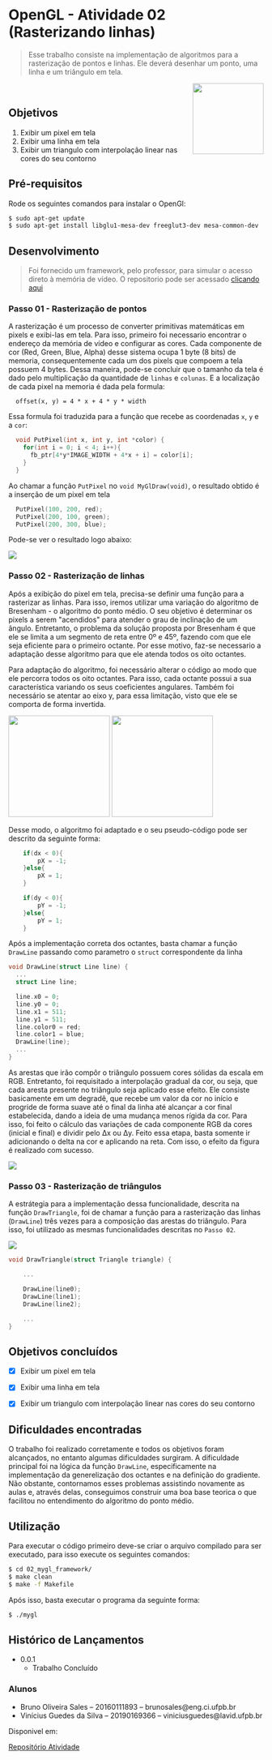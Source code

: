# OpenGL - Atividade 02 (Rasterizando linhas)

> Esse trabalho consiste na implementação de algoritmos para a rasterização de pontos e linhas. Ele deverá desenhar um ponto, uma linha e um triângulo em tela.


[<img src="https://rawgit.com/eug/awesome-opengl/master/opengl-logo.svg" align="right" width="140">](https://www.opengl.org)
<br>

## Objetivos
<ol>
  <li>Exibir um pixel em tela</li>
  <li>Exibir uma linha em tela</li>
  <li>Exibir um triangulo com interpolação linear nas cores do seu contorno</li>
</ol>

## Pré-requisitos

Rode os seguintes comandos para instalar o OpenGl:

```sh
$ sudo apt-get update
$ sudo apt-get install libglu1-mesa-dev freeglut3-dev mesa-common-dev
```


## Desenvolvimento
> Foi fornecido um framework, pelo professor, para simular o acesso direto à memória de vídeo. O repositorio pode ser acessado [clicando aqui ](https://github.com/capagot/icg/tree/master/02_mygl_framework "Clique aqui para acessar ")


### Passo 01 - Rasterização de pontos

A rasterização é um processo de converter primitivas matemáticas em pixels e exibi-las em tela. Para isso, primeiro foi necessario encontrar o endereço da memória de vídeo e configurar as cores. Cada componente de cor (Red, Green, Blue, Alpha) desse sistema ocupa 1 byte (8 bits) de memoria, consequentemente cada um dos pixels que compoem a tela possuem 4 bytes. Dessa maneira, pode-se concluir que o tamanho da tela é dado pelo multiplicação da quantidade de `linhas` e `colunas`. E a localização de cada pixel na memoria é dada pela formula:

```
  offset(x, y) = 4 * x + 4 * y * width
```

Essa formula foi traduzida para a função que recebe as coordenadas `x`, `y` e a `cor`:


```c
  void PutPixel(int x, int y, int *color) {
    for(int i = 0; i < 4; i++){
      fb_ptr[4*y*IMAGE_WIDTH + 4*x + i] = color[i];
    }
  }
```
Ao chamar a função `PutPixel` no `void MyGlDraw(void)`, o resultado obtido é a inserção de um pixel em tela

```c
  PutPixel(100, 200, red);
  PutPixel(200, 100, green);
  PutPixel(200, 300, blue);
```

Pode-se ver o resultado logo abaixo:

<img src="./assets/01.png">


### Passo 02 - Rasterização de linhas

Após a exibição do pixel em tela, precisa-se definir uma função para a rasterizar as linhas. Para isso, iremos utilizar uma variação do algoritmo de Bresenham - o algoritmo do ponto médio. O seu objetivo é determinar os pixels a serem "acendidos" para atender o grau de inclinação de um ângulo. Entretanto, o problema da solução proposta por Bresenham é que ele se limita a um segmento de reta entre 0º e 45º, fazendo com que ele seja eficiente para o primeiro octante. Por esse motivo, faz-se necessario a adaptação desse algoritmo para que ele atenda todos os oito octantes.

Para adaptação do algoritmo, foi necessário alterar o código ao modo que ele percorra todos os oito octantes. Para isso, cada octante possui a sua característica variando os seus coeficientes angulares. Também foi necessário se atentar ao eixo y, para essa limitação, visto que ele se comporta de forma invertida.

<img src="./assets/bresenham_line.png" height=200>

<img src="./assets/octantes.png" height=200>


Desse modo, o algoritmo foi adaptado e o seu pseudo-código pode ser descrito da seguinte forma:

```c
    if(dx < 0){
        pX = -1;
    }else{
        pX = 1;
    }

    if(dy < 0){
        pY = -1;
    }else{
        pY = 1;
    }
```

Após a implementação correta dos octantes, basta chamar a função `DrawLine` passando como parametro o `struct` correspondente da linha
```c
void DrawLine(struct Line line) {
  ...
  struct Line line;

  line.x0 = 0;
  line.y0 = 0;
  line.x1 = 511;
  line.y1 = 511;
  line.color0 = red;
  line.color1 = blue;
  DrawLine(line);
  ...
}
```

As arestas que irão compôr o triângulo possuem cores sólidas da escala em RGB. Entretanto, foi requisitado a interpolação gradual da cor, ou seja, que cada aresta presente no triângulo seja aplicado esse efeito. Ele consiste basicamente em um degradê, que recebe um valor da cor no início e progride de forma suave até o final da linha até alcançar a cor final estabelecida, dando a ideia de uma mudança menos rígida da cor. Para isso, foi feito o cálculo das variações de cada componente RGB da cores (inicial e final) e dividir pelo Δx ou Δy. Feito essa etapa, basta somente ir adicionando o delta na cor e aplicando na reta. Com isso, o efeito da figura é realizado com sucesso.

<img src="./assets/02.png">


### Passo 03 - Rasterização de triângulos
A estrátegia para a implementação dessa funcionalidade, descrita na função `DrawTriangle`, foi de chamar a função para a rasterização das linhas (`DrawLine`) três vezes para a composição das arestas do triângulo. Para isso, foi utilizado as mesmas funcionalidades descritas no `Passo 02`.

<img src="./assets/03.png">

```c
void DrawTriangle(struct Triangle triangle) {

    ...

    DrawLine(line0);
    DrawLine(line1);
    DrawLine(line2);

    ...
}
```

## Objetivos concluídos

- [x] Exibir um pixel em tela
- [x] Exibir uma linha em tela
- [x] Exibir um triangulo com interpolação linear nas cores do seu contorno


## Dificuldades encontradas

O trabalho foi realizado corretamente e todos os objetivos foram alcançados, no entanto algumas dificuldades surgiram. A dificuldade principal foi na lógica da função `DrawLine`, especificamente na implementação da generelização dos octantes e na definição do gradiente. Não obstante, contornamos esses problemas assistindo novamente as aulas e, através delas, conseguimos construir uma boa base teorica o que facilitou no entendimento do algoritmo do ponto médio.

## Utilização

Para executar o código primeiro deve-se criar o arquivo compilado para ser executado, para isso execute os seguintes comandos:

```sh
$ cd 02_mygl_framework/
$ make clean
$ make -f Makefile
```

Após isso, basta executar o programa da seguinte forma:
```sh
$ ./mygl
```

## Histórico de Lançamentos

* 0.0.1
    * Trabalho Concluído


### Alunos
<ul>
    <li>Bruno Oliveira Sales – 20160111893 – brunosales@eng.ci.ufpb.br</li>
    <li>Vinícius Guedes da Silva – 20190169366 – viniciusguedes@lavid.ufpb.br</li>
</ul>

Disponivel em:

[Repositório Atividade](https://github.com/capagot/icg)
